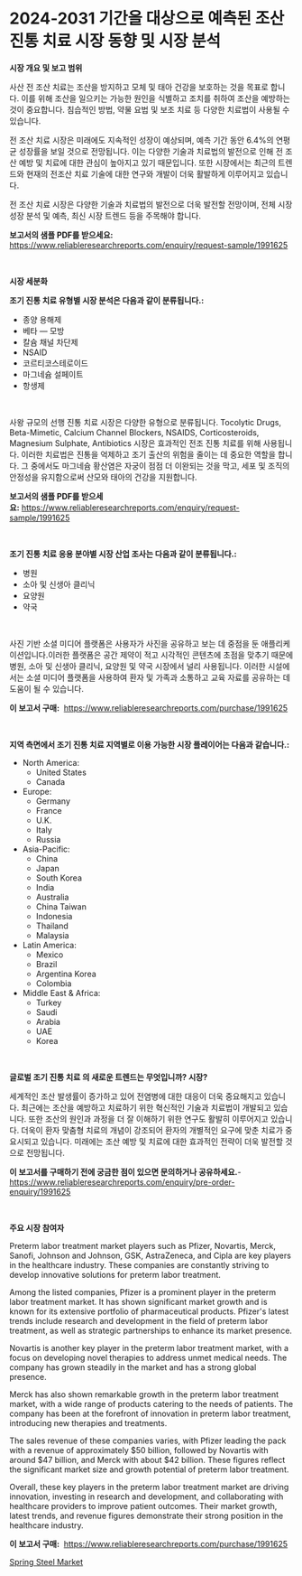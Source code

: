 <p><h1>2024-2031 기간을 대상으로 예측된 조산진통 치료 시장 동향 및 시장 분석</h1></p><p><strong>시장 개요 및 보고 범위</strong></p>
<p><p>사산 전 조산 치료는 조산을 방지하고 모체 및 태아 건강을 보호하는 것을 목표로 합니다. 이를 위해 조산을 일으키는 가능한 원인을 식별하고 조치를 취하여 조산을 예방하는 것이 중요합니다. 침습적인 방법, 약물 요법 및 보조 치료 등 다양한 치료법이 사용될 수 있습니다.</p><p>전 조산 치료 시장은 미래에도 지속적인 성장이 예상되며, 예측 기간 동안 6.4%의 연평균 성장률을 보일 것으로 전망됩니다. 이는 다양한 기술과 치료법의 발전으로 인해 전 조산 예방 및 치료에 대한 관심이 높아지고 있기 때문입니다. 또한 시장에서는 최근의 트렌드와 현재의 전조산 치료 기술에 대한 연구와 개발이 더욱 활발하게 이루어지고 있습니다.</p><p>전 조산 치료 시장은 다양한 기술과 치료법의 발전으로 더욱 발전할 전망이며, 전체 시장 성장 분석 및 예측, 최신 시장 트렌드 등을 주목해야 합니다.</p></p>
<p><strong>보고서의 샘플 PDF를 받으세요:</strong> <a href="https://www.reliableresearchreports.com/enquiry/request-sample/1991625">https://www.reliableresearchreports.com/enquiry/request-sample/1991625</a></p>
<p>&nbsp;</p>
<p><strong>시장 세분화</strong></p>
<p><strong>조기 진통 치료 유형별 시장 분석은 다음과 같이 분류됩니다.:</strong></p>
<p><ul><li>종양 용해제</li><li>베타 — 모방</li><li>칼슘 채널 차단제</li><li>NSAID</li><li>코르티코스테로이드</li><li>마그네슘 설페이트</li><li>항생제</li></ul></p>
<p>&nbsp;</p>
<p><p>사왕 규모의 선행 진통 치료 시장은 다양한 유형으로 분류됩니다. Tocolytic Drugs, Beta-Mimetic, Calcium Channel Blockers, NSAIDS, Corticosteroids, Magnesium Sulphate, Antibiotics 시장은 효과적인 전조 진통 치료를 위해 사용됩니다. 이러한 치료법은 진통을 억제하고 조기 출산의 위험을 줄이는 데 중요한 역할을 합니다. 그 중에서도 마그네슘 황산염은 자궁이 점점 더 이완되는 것을 막고, 세포 및 조직의 안정성을 유지함으로써 산모와 태아의 건강을 지원합니다.</p></p>
<p><strong>보고서의 샘플 PDF를 받으세요:</strong>&nbsp;<a href="https://www.reliableresearchreports.com/enquiry/request-sample/1991625">https://www.reliableresearchreports.com/enquiry/request-sample/1991625</a></p>
<p>&nbsp;</p>
<p><strong> 조기 진통 치료 응용 분야별 시장 산업 조사는 다음과 같이 분류됩니다.:</strong></p>
<p><ul><li>병원</li><li>소아 및 신생아 클리닉</li><li>요양원</li><li>약국</li></ul></p>
<p>&nbsp;</p>
<p><p>사진 기반 소셜 미디어 플랫폼은 사용자가 사진을 공유하고 보는 데 중점을 둔 애플리케이션입니다.이러한 플랫폼은 공간 제약이 적고 시각적인 콘텐츠에 초점을 맞추기 때문에 병원, 소아 및 신생아 클리닉, 요양원 및 약국 시장에서 널리 사용됩니다. 이러한 시설에서는 소셜 미디어 플랫폼을 사용하여 환자 및 가족과 소통하고 교육 자료를 공유하는 데 도움이 될 수 있습니다.</p></p>
<p><strong>이 보고서 구매:</strong>&nbsp; <a href="https://www.reliableresearchreports.com/purchase/1991625">https://www.reliableresearchreports.com/purchase/1991625</a></p>
<p>&nbsp;</p>
<p><strong>지역 측면에서 조기 진통 치료 지역별로 이용 가능한 시장 플레이어는 다음과 같습니다.:</strong></p>
<p><ul>
    <li>
        North America:
        <ul>
            <li>United States</li>
            <li>Canada</li>
        </ul>
    </li>
    <li>
        Europe:
        <ul>
            <li>Germany</li>
            <li>France</li>
            <li>U.K.</li>
            <li>Italy</li>
            <li>Russia</li>
        </ul>
    </li>
    <li>
        Asia-Pacific:
        <ul>
            <li>China</li>
            <li>Japan</li>
            <li>South Korea</li>
            <li>India</li>
            <li>Australia</li>
            <li>China Taiwan</li>
            <li>Indonesia</li>
            <li>Thailand</li>
            <li>Malaysia</li>
        </ul>
    </li>
    <li>
        Latin America:
        <ul>
            <li>Mexico</li>
            <li>Brazil</li>
            <li>Argentina Korea</li>
            <li>Colombia</li>
        </ul>
    </li>
    <li>
        Middle East & Africa:
        <ul>
            <li>Turkey</li>
            <li>Saudi</li>
            <li>Arabia</li>
            <li>UAE</li>
            <li>Korea</li>
        </ul>
    </li>
    </ul></p>
<p>&nbsp;</p>
<p><strong>글로벌 조기 진통 치료 의 새로운 트렌드는 무엇입니까? 시장?</strong></p>
<p><p>세계적인 조산 발생률이 증가하고 있어 전염병에 대한 대응이 더욱 중요해지고 있습니다. 최근에는 조산을 예방하고 치료하기 위한 혁신적인 기술과 치료법이 개발되고 있습니다. 또한 조산의 원인과 과정을 더 잘 이해하기 위한 연구도 활발히 이루어지고 있습니다. 더욱이 환자 맞춤형 치료의 개념이 강조되어 환자의 개별적인 요구에 맞춘 치료가 중요시되고 있습니다. 미래에는 조산 예방 및 치료에 대한 효과적인 전략이 더욱 발전할 것으로 전망됩니다.</p></p>
<p><strong>이 보고서를 구매하기 전에 궁금한 점이 있으면 문의하거나 공유하세요.</strong>- <a href="https://www.reliableresearchreports.com/enquiry/pre-order-enquiry/1991625">https://www.reliableresearchreports.com/enquiry/pre-order-enquiry/1991625</a></p>
<p>&nbsp;</p>
<p><strong>주요 시장 참여자</strong></p>
<p><p>Preterm labor treatment market players such as Pfizer, Novartis, Merck, Sanofi, Johnson and Johnson, GSK, AstraZeneca, and Cipla are key players in the healthcare industry. These companies are constantly striving to develop innovative solutions for preterm labor treatment.</p><p>Among the listed companies, Pfizer is a prominent player in the preterm labor treatment market. It has shown significant market growth and is known for its extensive portfolio of pharmaceutical products. Pfizer's latest trends include research and development in the field of preterm labor treatment, as well as strategic partnerships to enhance its market presence.</p><p>Novartis is another key player in the preterm labor treatment market, with a focus on developing novel therapies to address unmet medical needs. The company has grown steadily in the market and has a strong global presence.</p><p>Merck has also shown remarkable growth in the preterm labor treatment market, with a wide range of products catering to the needs of patients. The company has been at the forefront of innovation in preterm labor treatment, introducing new therapies and treatments.</p><p>The sales revenue of these companies varies, with Pfizer leading the pack with a revenue of approximately $50 billion, followed by Novartis with around $47 billion, and Merck with about $42 billion. These figures reflect the significant market size and growth potential of preterm labor treatment.</p><p>Overall, these key players in the preterm labor treatment market are driving innovation, investing in research and development, and collaborating with healthcare providers to improve patient outcomes. Their market growth, latest trends, and revenue figures demonstrate their strong position in the healthcare industry.</p></p>
<p><strong>이 보고서 구매:</strong>&nbsp;&nbsp;<a href="https://www.reliableresearchreports.com/purchase/1991625">https://www.reliableresearchreports.com/purchase/1991625</a></p>
<p><p><a href="https://eight-handstand-8fb.notion.site/Spring-Steel-Market-Size-Growing-and-Forecasted-for-period-from-2024-2031-and-provides-complete-ma-f3af5d15d4f94cf890742863991e5083">Spring Steel Market</a></p></p>
